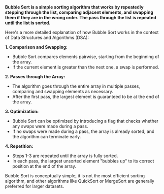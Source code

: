**Bubble Sort is a simple sorting algorithm that works by repeatedly stepping through the list, comparing adjacent elements, and swapping them if they are in the wrong order. The pass through the list is repeated until the list is sorted.**

Here's a more detailed explanation of how Bubble Sort works in the context of Data Structures and Algorithms (DSA):

**1. Comparison and Swapping:**
   - Bubble Sort compares elements pairwise, starting from the beginning of the array.
   - If the current element is greater than the next one, a swap is performed.

**2. Passes through the Array:**
   - The algorithm goes through the entire array in multiple passes, comparing and swapping elements as necessary.
   - After the first pass, the largest element is guaranteed to be at the end of the array.

**3. Optimization:**
   - Bubble Sort can be optimized by introducing a flag that checks whether any swaps were made during a pass.
   - If no swaps were made during a pass, the array is already sorted, and the algorithm can terminate early.

**4. Repetition:**
   - Steps 1-3 are repeated until the array is fully sorted.
   - In each pass, the largest unsorted element "bubbles up" to its correct position at the end of the array.

Bubble Sort is conceptually simple, it is not the most efficient sorting algorithm, and other algorithms like QuickSort or MergeSort are generally preferred for larger datasets.
